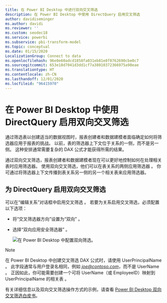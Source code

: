 ```yaml
---
title: 在 Power BI Desktop 中进行双向交叉筛选
description: 在 Power BI Desktop 中使用 DirectQuery 启用交叉筛选
author: davidiseminger
ms.author: davidi
ms.reviewer: ''
ms.custom: seodec18
ms.service: powerbi
ms.subservice: pbi-transform-model
ms.topic: conceptual
ms.date: 01/15/2020
LocalizationGroup: Connect to data
ms.openlocfilehash: 96e0e60adcd1858fa031eb81e8f0762690cbe0c7
ms.sourcegitcommit: 653e18d7041d3dd1cf7a38010372366975a98eae
ms.translationtype: HT
ms.contentlocale: zh-CN
ms.lasthandoff: 12/01/2020
ms.locfileid: "96415970"
---
```

# <a name="enable-bidirectional-cross-filtering-for-directquery-in-power-bi-desktop"></a>在 Power BI Desktop 中使用 DirectQuery 启用双向交叉筛选

通过筛选表以创建适当的数据视图时，报表创建者和数据建模者面临确定如何将筛选器应用于报表的挑战。 以前，表的筛选器上下文位于关系的一侧，而不是另一侧。 这种安排通常需要复杂的 DAX 公式才能获得所需的结果。

通过双向交叉筛选，报表创建者和数据建模者现在可以更好地控制如何在处理相关表时应用筛选器。 使用双向交叉筛选，他们可以在表关系的两侧应用筛选器  。 你可通过将筛选器上下文传播到表关系另一侧的另一个相关表来应用筛选器。

## <a name="enable-bidirectional-cross-filtering-for-directquery"></a>为 DirectQuery 启用双向交叉筛选

可以在“编辑关系”对话框中启用交叉筛选  。 若要为关系启用交叉筛选，必须配置以下选项：

* 将“交叉筛选器方向”设置为“双向”   。
* 选择“双向应用安全筛选器”  。

  ![在 Power BI Desktop 中配置双向筛选。](media/desktop-bidirectional-filtering/bidirectional-filtering_2.png)

> [!NOTE]
> 在 Power BI Desktop 中创建交叉筛选 DAX 公式时，请使用 UserPrincipalName  。 此字段通常与用户登录名相同，例如 <em>joe@contoso.com</em>，而不是 UserName  。 正因如此，你可能需要创建一个可将 UserName（或 EmployeeID）映射到 UserPrincipalName 的相关表    。

有关详细信息以及双向交叉筛选操作方式的示例，请查看 [Power BI Desktop 双向交叉筛选白皮书](https://download.microsoft.com/download/2/7/8/2782DF95-3E0D-40CD-BFC8-749A2882E109/Bidirectional%20cross-filtering%20in%20Analysis%20Services%202016%20and%20Power%20BI.docx)。

